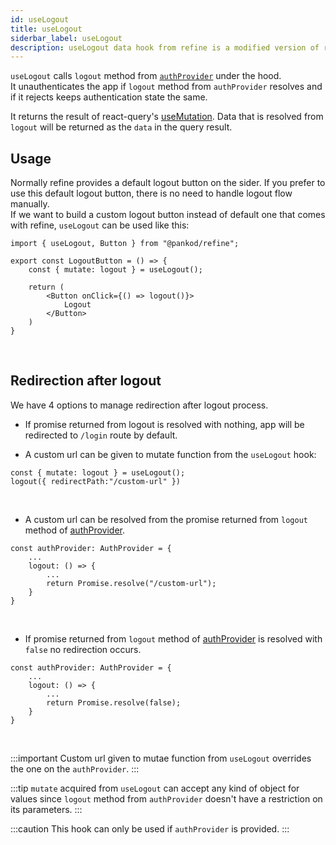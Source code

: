 ```yaml
---
id: useLogout
title: useLogout
siderbar_label: useLogout
description: useLogout data hook from refine is a modified version of react-query's useMutation for unauthentication.
---
```


`useLogout` calls `logout` method from [`authProvider`](/docs/api-references/providers/auth-provider) under the hood.  
It unauthenticates the app if `logout` method from `authProvider` resolves and if it rejects keeps authentication state the same.

It returns the result of react-query's [useMutation](https://react-query.tanstack.com/reference/useMutation). 
Data that is resolved from `logout` will be returned as the `data` in the query result.

## Usage

Normally refine provides a default logout button on the sider. If you prefer to use this default logout button, there is no need to handle logout flow manually.  
If we want to build a custom logout button instead of default one that comes with refine, `useLogout` can be used like this:

```tsx title="components/customLogoutButton"
import { useLogout, Button } from "@pankod/refine";

export const LogoutButton = () => {
    const { mutate: logout } = useLogout();

    return (
        <Button onClick={() => logout()}>
            Logout
        </Button>
    )
}
```
<br/>

## Redirection after logout

We have 4 options to manage redirection after logout process.

- If promise returned from logout is resolved with nothing, app will be redirected to `/login` route by default. 

- A custom url can be given to mutate function from the `useLogout` hook:

```tsx
const { mutate: logout } = useLogout();
logout({ redirectPath:"/custom-url" })
```

<br/>

- A custom url can be resolved from the promise returned from `logout` method of [authProvider](/docs/api-references/providers/auth-provider).

```tsx
const authProvider: AuthProvider = {
    ...
    logout: () => {
        ...
        return Promise.resolve("/custom-url");
    }
}
```
<br/>

- If promise returned from `logout` method of [authProvider](/docs/api-references/providers/auth-provider) is resolved with `false` no redirection occurs.

```tsx
const authProvider: AuthProvider = {
    ...
    logout: () => {
        ...
        return Promise.resolve(false);
    }
}
```

<br/>



:::important 
Custom url given to mutae function from `useLogout` overrides the one on the `authProvider`.
:::

:::tip
`mutate` acquired from `useLogout` can accept any kind of object for values since `logout` method from `authProvider` doesn't have a restriction on its parameters.
:::

:::caution
This hook can only be used if `authProvider` is provided.
:::

